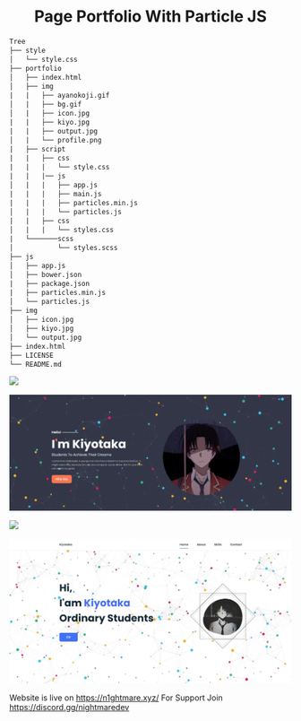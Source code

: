 <h1 align="center">Page Portfolio With Particle JS</h1>


```console
Tree
├── style
│   └── style.css
├── portfolio
│   ├── index.html
│   ├── img
|   |   ├── ayanokoji.gif
│   |   ├── bg.gif
│   |   ├── icon.jpg
|   |   ├── kiyo.jpg
|   |   ├── output.jpg
│   |   └── profile.png
|   ├── script
|   |   ├── css
|   |   |   └── style.css
|   |   |── js
│   |   |   ├── app.js
|   |   |   ├── main.js
|   |   |   ├── particles.min.js
│   |   |   └── particles.js
|   |   ├── css          
│   |   |   └── styles.css
|   └───────scss          
│           └── styles.scss
├── js
│   ├── app.js
│   ├── bower.json
|   ├── package.json
|   ├── particles.min.js
│   └── particles.js
├── img
│   ├── icon.jpg
│   ├── kiyo.jpg
│   └── output.jpg
├── index.html
├── LICENSE
└── README.md
```

<img src="https://user-images.githubusercontent.com/73097560/115834477-dbab4500-a447-11eb-908a-139a6edaec5c.gif"></p>

<img src="./img/output.jpg">

<img src="https://user-images.githubusercontent.com/73097560/115834477-dbab4500-a447-11eb-908a-139a6edaec5c.gif"></p>

<img src="./portfolio/img/output.jpg">




Website is live on https://n1ghtmare.xyz/
For Support Join https://discord.gg/nightmaredev
